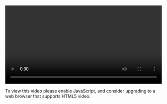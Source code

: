 <video controls="" style="width: 100%; display: block;"><source src="http://o86bpj665.bkt.clouddn.com/hand-in-hand-react/42-deploy.mp4" type="video/mp4"><p>To view this video please enable JavaScript, and consider upgrading to a web browser that supports HTML5 video.</p></video>
